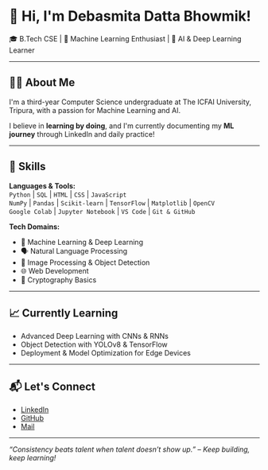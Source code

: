 # 👋 Hi, I'm Debasmita Datta Bhowmik!

🎓 B.Tech CSE | 🤖 Machine Learning Enthusiast | 🧠 AI & Deep Learning Learner 

---

## 👩‍💻 About Me

I'm a third-year Computer Science undergraduate at The ICFAI University, Tripura, with a passion for Machine Learning and AI.

I believe in **learning by doing**, and I'm currently documenting my **ML journey** through LinkedIn and daily practice!

---

## 🚀 Skills

**Languages & Tools:**  
`Python` | `SQL` | `HTML` | `CSS` | `JavaScript`  
`NumPy` | `Pandas` | `Scikit-learn` | `TensorFlow` | `Matplotlib` | `OpenCV`  
`Google Colab` | `Jupyter Notebook` | `VS Code` | `Git & GitHub`  

**Tech Domains:**  
- 🧠 Machine Learning & Deep Learning  
- 🗣️ Natural Language Processing  
- 📸 Image Processing & Object Detection  
- 🌐 Web Development  
- 🔐 Cryptography Basics  

---

## 📈 Currently Learning

- Advanced Deep Learning with CNNs & RNNs  
- Object Detection with YOLOv8 & TensorFlow  
- Deployment & Model Optimization for Edge Devices  

---

## 📬 Let's Connect

- [LinkedIn](https://www.linkedin.com/in/debasmita-datta-bhowmik-a82b81256)  
- [GitHub](https://github.com/Debasmita-07)  
- [Mail](debasmita1204@gmail.com)

---

_“Consistency beats talent when talent doesn’t show up.” – Keep building, keep learning!_
